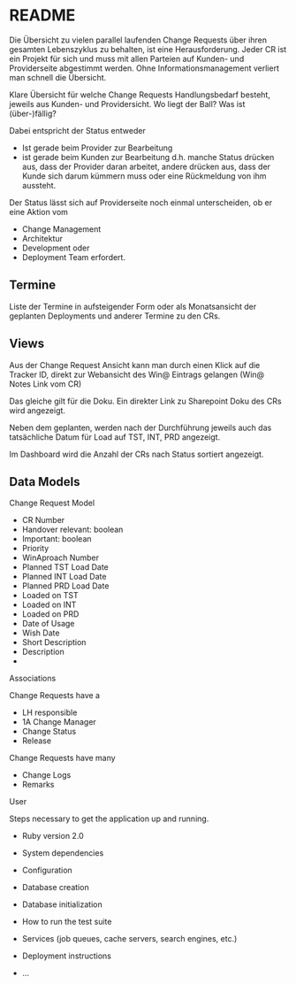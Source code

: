# README
Die Übersicht zu vielen parallel laufenden Change Requests über ihren gesamten Lebenszyklus zu behalten, ist eine Herausforderung. Jeder CR ist ein Projekt für sich und muss mit allen Parteien auf Kunden- und Providerseite abgestimmt werden. Ohne Informationsmanagement verliert man schnell die Übersicht.

Klare Übersicht für welche Change Requests Handlungsbedarf besteht, jeweils aus Kunden- und Providersicht.
Wo liegt der Ball?
Was ist (über-)fällig?

Dabei entspricht der Status entweder
* Ist gerade beim Provider zur Bearbeitung
* ist gerade beim Kunden zur Bearbeitung
d.h. manche Status drücken aus, dass der Provider daran arbeitet, andere drücken aus, dass der Kunde sich darum kümmern muss oder eine Rückmeldung von ihm aussteht.

Der Status lässt sich auf Providerseite noch einmal unterscheiden, ob er eine Aktion vom
* Change Management 
* Architektur 
* Development oder
* Deployment 
Team erfordert.

## Termine
Liste der Termine in aufsteigender Form oder als Monatsansicht der geplanten Deployments und anderer Termine zu den CRs.


## Views

Aus der Change Request Ansicht kann man durch einen Klick auf die Tracker ID, direkt zur Webansicht des Win@ Eintrags gelangen (Win@ Notes Link vom CR)

Das gleiche gilt für die Doku. Ein direkter Link zu Sharepoint Doku des CRs wird angezeigt.

Neben dem geplanten, werden nach der Durchführung jeweils auch das tatsächliche Datum für Load auf TST, INT, PRD angezeigt.

Im Dashboard wird die Anzahl der CRs nach Status sortiert angezeigt.


## Data Models

Change Request Model

* CR Number
* Handover relevant: boolean
* Important: boolean
* Priority
* WinAproach Number
* Planned TST Load Date
* Planned INT Load Date
* Planned PRD Load Date
* Loaded on TST
* Loaded on INT
* Loaded on PRD
* Date of Usage
* Wish Date
* Short Description
* Description
*


Associations

Change Requests have a 
* LH responsible
* 1A Change Manager
* Change Status
* Release

Change Requests have many 
* Change Logs
* Remarks


User 


Steps necessary to get the
application up and running.


* Ruby version 2.0

* System dependencies

* Configuration

* Database creation

* Database initialization

* How to run the test suite

* Services (job queues, cache servers, search engines, etc.)

* Deployment instructions

* ...


